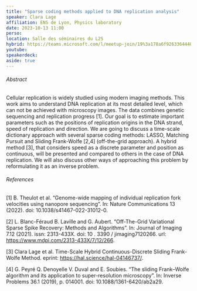 ```yaml
---
title: "Sparse coding methods applied to DNA replication analysis"
speaker: Clara Lage
affiliation: ENS de Lyon, Physics laboratory
date: 2023-10-13 11:00
perso:
location: Salle des séminaires du L2S
hybrid: https://teams.microsoft.com/l/meetup-join/19%3a178a6f926336444088eb120e42476f36%40thread.tacv2/1695118538320?context=%7b%22Tid%22%3a%2261f3e3b8-9b52-433a-a4eb-c67334ce54d5%22%2c%22Oid%22%3a%224d6c63a8-7eae-4099-804e-68bcb968bec0%22%7d
youtube: 
speakerdeck: 
aside: true
---
```




###### Abstract

Cellular replication is widely studied using modern imaging methods.
This work aims to understand DNA replication at its most detailed level, which can not be achieved with microscopy images.
The data combines genetic sequencing and replication progress [1].
Our goal is to estimate important parameters such as the positions of replication origins in the DNA strand, speed of replication and direction.
We are going to discuss a time-scale dictionary approach with several sparse coding methods: LASSO, Matching Pursuit and Sliding Frank-Wolfe [2,4] (off-the-grid approach).
A hybrid method [3], that considers speed as a discrete parameter and position as continuous, will be presented and compared to others in the case of DNA replication.
We will also discuss other ways of approaching this problem by reformulating it as an inverse problem.

###### References

[1] B. Theulot et al. “Genome-wide mapping of individual replication fork velocities using nanopore sequencing”. In: Nature Communications 13 (2022). doi: 10.1038/s41467-022-31012-0.

[2] L. Blanc-Féraud B. Laville and G. Aubert. “Off-The-Grid Variational Sparse Spike Recovery: Methods and Algorithms”. In: Journal of Imaging 7.12 (2021). issn: 2313-433X. doi: 10 . 3390 / jimaging7120266. url: https://www.mdpi.com/2313-433X/7/12/266.

[3] Clara Lage et al. Time-Scale Hybrid Continuous-Discrete Sliding Frank-Wolfe Method. eprint: https://hal.science/hal-04146737/.

[4] G. Peyré Q. Denoyelle V. Duval and E. Soubies. “The sliding Frank–Wolfe algorithm and its application to super-resolution microscopy”. In: Inverse Problems 36.1 (2019), p. 014001. doi: 10.1088/1361-6420/ab2a29.
